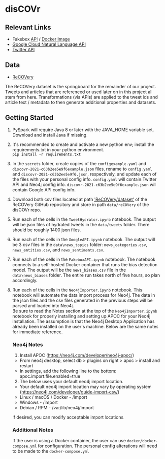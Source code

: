 # disCOVr

## Relevant Links
- Fakebox [API](https://machinebox.io/docs/fakebox) / [Docker Image](https://hub.docker.com/r/machinebox/fakebox)
- [Google Cloud Natural Language API](https://cloud.google.com/natural-language/)
- [Twitter API](https://developer.twitter.com/en/docs/twitter-api) 

## Data
- [ReCOVery](https://github.com/apurvamulay/ReCOVery)

The ReCOVery dataset is the springboard for the remainder of our project. Tweets and articles that are referenced or used later on in this project all stem from here. Transformations (via APIs) are applied to the tweet ids and article text / metadata to then generate additional properties and datasets.

## Getting Started

1. PySpark will require Java 8 or later with the JAVA_HOME variable set. Download and install Java if missing.

2. It's recommended to create and activate a new python env; install the requirements.txt in your python environment.<br>
`pip install -r requirements.txt`

3. In the `secrets` folder,  create copies of the `configexample.yaml` and `discovr-2021-c63b2ee5e9f6example.json` files, rename to `config.yaml` and `discovr-2021-c63b2ee5e9f6.json`, respectively, and update each of the files with your personal config info. `config.yaml` will contain Twitter API and Neo4j config info. `discovr-2021-c63b2ee5e9f6example.json` will contain Google API config info. 

4. Download both csv files located at path ['ReCOVery/dataset'](https://github.com/apurvamulay/ReCOVery/tree/master/dataset) of the ReCOVery GitHub repository and store in path `data/reCOVery` of the disCOVr repo.

5. Run each of the cells in the `TweetHydrator.ipynb` notebook. The output will be json files of hydrated tweets in the `data/tweets` folder. There should be roughly 1400 json files. 

6. Run each of the cells in the `GoogleAPI.ipynb` notebook. The output will be 3 csv files in the `data\news_topics` folder: `news_categories.csv`, `news_entities.csv`, and `news_sentiments.csv`. 

7. Run each of the cells in the `FakeboxAPI.ipynb` notebook. The notebook connects to a self-hosted Docker container that runs the bias detection model. The output will be the `news_biases.csv` file in the `data\news_biases` folder. The entire run takes north of five hours, so plan accordingly. 

8. Run each of the cells in the `Neo4jImporter.ipynb` notebook. This notebook will automate the data import process for Neo4j. The data in the json files and the csv files generated in the previous steps will be parsed and loaded into Neo4j.<br>
Be sure to read the Notes section at the top of the `Neo4jImporter.ipynb` notebook for properly installing and setting up APOC for your Neo4j installation. The assumption is that the Neo4j Desktop Application has already been installed on the user's machine. Below are the same notes for immediate reference. 

	### Neo4j Notes
	1. Install APOC (https://neo4j.com/developer/neo4j-apoc/)
	- From neo4j desktop, select db > plugins on right > apoc > install and restart
	- In settings, add the following line to the bottom: apoc.import.file.enabled=true

	2. The below uses your default neo4j import location.<br>
	- Your default neo4j import location may vary by operating system (https://neo4j.com/developer/guide-import-csv/)
	- Linux / macOS / Docker - <neo4j-home>/import<br>
	- Windows - <neo4j-home>/import<br>
	- Debian / RPM - /var/lib/neo4j/import<br>

	If desired, you can modify acceptable import locations.

	### Additional Notes
	If the user is using a Docker container, the user can use `docker/docker-compose.yml` for configuration. The personal config alterations will need to be made to the `docker-compose.yml`
